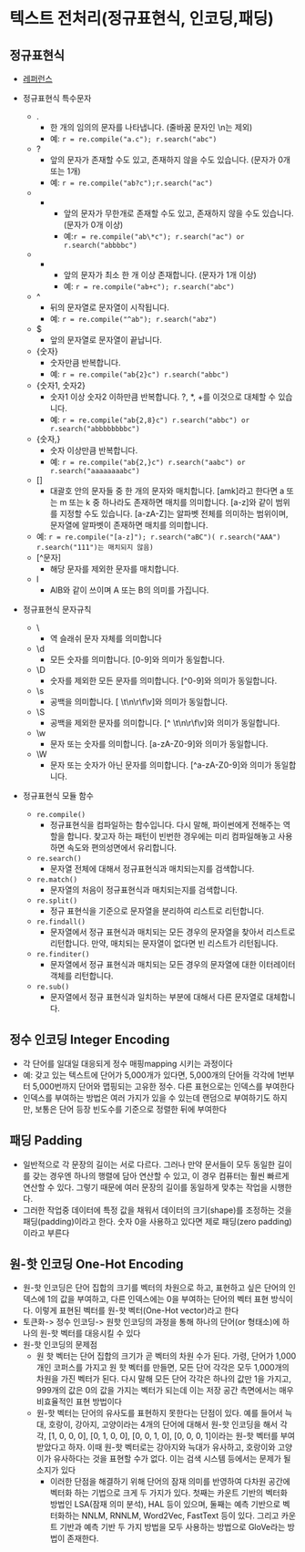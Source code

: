 # 텍스트 전처리(정규표현식, 인코딩,패딩)

## 정규표현식
- [레퍼런스](https://wikidocs.net/21703)
- 정규표현식 특수문자 
	- . 
		- 한 개의 임의의 문자를 나타냅니다. (줄바꿈 문자인 \n는 제외)
		 - 예: ``r = re.compile("a.c"); r.search("abc")``
	- ? 
		- 앞의 문자가 존재할 수도 있고, 존재하지 않을 수도 있습니다. (문자가 0개 또는 1개)
		- 예: ``r = re.compile("ab?c");r.search("ac") ``
	- * 
		- 앞의 문자가 무한개로 존재할 수도 있고, 존재하지 않을 수도 있습니다. (문자가 0개 이상)
		- 예:``r = re.compile("ab\*c"); r.search("ac") or r.search("abbbbc")``
	- + 
		- 앞의 문자가 최소 한 개 이상 존재합니다. (문자가 1개 이상)
		- 예: ``r = re.compile("ab+c"); r.search("abc")``
	- ^ 
		- 뒤의 문자열로 문자열이 시작됩니다.
		- 예:  ``r = re.compile("^ab"); r.search("abz")``
	- $ 
		- 앞의 문자열로 문자열이 끝납니다.
	- {숫자} 
		- 숫자만큼 반복합니다.
		- 예: ``r = re.compile("ab{2}c") r.search("abbc")``
	- {숫자1, 숫자2} 
		- 숫자1 이상 숫자2 이하만큼 반복합니다. ?, \*, +를 이것으로 대체할 수 있습니다.
		- 예:  ``r = re.compile("ab{2,8}c") r.search("abbc") or r.search("abbbbbbbbc")``
	- {숫자,}
		- 숫자 이상만큼 반복합니다.
		- 예:  ``r = re.compile("ab{2,}c") r.search("aabc") or r.search("aaaaaaaabc")``
	- \[] 
		- 대괄호 안의 문자들 중 한 개의 문자와 매치합니다. [amk]라고 한다면 a 또는 m 또는 k 중 하나라도 존재하면 매치를 의미합니다. [a-z]와 같이 범위를 지정할 수도 있습니다. [a-zA-Z]는 알파벳 전체를 의미하는 범위이며, 문자열에 알파벳이 존재하면 매치를 의미합니다.
	- 예: ``r = re.compile("[a-z]"); r.search("aBC")( r.search("AAA") r.search("111")는 매치되지 않음) ``
	- \[^문자] 
		- 해당 문자를 제외한 문자를 매치합니다.
	- l 
		- AlB와 같이 쓰이며 A 또는 B의 의미를 가집니다.
	
- 정규표현식 문자규칙
	- \
		- 역 슬래쉬 문자 자체를 의미합니다
	- \\d
		- 모든 숫자를 의미합니다. [0-9]와 의미가 동일합니다.
	- \\D
		- 숫자를 제외한 모든 문자를 의미합니다. [^0-9]와 의미가 동일합니다.
	- \\s
		- 공백을 의미합니다. \[ \t\n\r\f\v]와 의미가 동일합니다.
	- \\S
		- 공백을 제외한 문자를 의미합니다. \[^ \t\n\r\f\v]와 의미가 동일합니다.
	- \\w
		- 문자 또는 숫자를 의미합니다. \[a-zA-Z0-9]와 의미가 동일합니다.
	- \\W
		- 문자 또는 숫자가 아닌 문자를 의미합니다. \[^a-zA-Z0-9]와 의미가 동일합니다.

- 정규표현식 모듈 함수
	- `re.compile()`
		- 정규표현식을 컴파일하는 함수입니다. 다시 말해, 파이썬에게 전해주는 역할을 합니다. 찾고자 하는 패턴이 빈번한 경우에는 미리 컴파일해놓고 사용하면 속도와 편의성면에서 유리합니다.
	- `re.search()`
		- 문자열 전체에 대해서 정규표현식과 매치되는지를 검색합니다.
	- `re.match()`
		- 문자열의 처음이 정규표현식과 매치되는지를 검색합니다.
	- `re.split()`
		- 정규 표현식을 기준으로 문자열을 분리하여 리스트로 리턴합니다.
	- `re.findall()`
		- 문자열에서 정규 표현식과 매치되는 모든 경우의 문자열을 찾아서 리스트로 리턴합니다. 만약, 매치되는 문자열이 없다면 빈 리스트가 리턴됩니다.
	- `re.finditer()`
		- 문자열에서 정규 표현식과 매치되는 모든 경우의 문자열에 대한 이터레이터 객체를 리턴합니다.
	- `re.sub()`
		- 문자열에서 정규 표현식과 일치하는 부분에 대해서 다른 문자열로 대체합니다.


## 정수 인코딩 Integer Encoding
- 각 단어를 일대일 대응되게 정수 매핑mapping 시키는 과정이다
- 예: 갖고 있는 텍스트에 단어가 5,000개가 있다면, 5,000개의 단어들 각각에 1번부터 5,000번까지 단어와 맵핑되는 고유한 정수. 다른 표현으로는 인덱스를 부여한다
- 인덱스를 부여하는 방법은 여러 가지가 있을 수 있는데 랜덤으로 부여하기도 하지만, 보통은 단어 등장 빈도수를 기준으로 정렬한 뒤에 부여한다


## 패딩 Padding
- 일반적으로 각 문장의 길이는 서로 다르다. 그러나 만약 문서들이 모두 동일한 길이를 갖는 경우엔 하나의 행렬에 담아 연산할 수 있고, 이 경우 컴퓨터는 훨씬 빠르게 연산할 수 있다. 그렇기 때문에 여러 문장의 길이를 동일하게 맞추는 작업을 시행한다.
- 그러한 작업중 데이터에 특정 값을 채워서 데이터의 크기(shape)를 조정하는 것을 패딩(padding)이라고 한다. 숫자 0을 사용하고 있다면 제로 패딩(zero padding)이라고 부른다


## 원-핫 인코딩 One-Hot Encoding
- 원-핫 인코딩은 단어 집합의 크기를 벡터의 차원으로 하고, 표현하고 싶은 단어의 인덱스에 1의 값을 부여하고, 다른 인덱스에는 0을 부여하는 단어의 벡터 표현 방식이다. 이렇게 표현된 벡터를 원-핫 벡터(One-Hot vector)라고 한다	
- 토큰화-> 정수 인코딩-> 원핫 인코딩의 과정을 통해 하나의 단어(or 형태소)에 하나의 원-핫 벡터를 대응시킬 수 있다
- 원-핫 인코딩의 문제점
	- 원 핫 벡터는 단어 집합의 크기가 곧 벡터의 차원 수가 된다. 가령, 단어가 1,000개인 코퍼스를 가지고 원 핫 벡터를 만들면, 모든 단어 각각은 모두 1,000개의 차원을 가진 벡터가 된다. 다시 말해 모든 단어 각각은 하나의 값만 1을 가지고, 999개의 값은 0의 값을 가지는 벡터가 되는데 이는 저장 공간 측면에서는 매우 비효율적인 표현 방법이다
	- 원-핫 벡터는 단어의 유사도를 표현하지 못한다는 단점이 있다. 예를 들어서 늑대, 호랑이, 강아지, 고양이라는 4개의 단어에 대해서 원-핫 인코딩을 해서 각각, [1, 0, 0, 0], [0, 1, 0, 0], [0, 0, 1, 0], [0, 0, 0, 1]이라는 원-핫 벡터를 부여받았다고 하자. 이때 원-핫 벡터로는 강아지와 늑대가 유사하고, 호랑이와 고양이가 유사하다는 것을 표현할 수가 없다. 이는 검색 시스템 등에서는 문제가 될 소지가 있다
		- 이러한 단점을 해결하기 위해 단어의 잠재 의미를 반영하여 다차원 공간에 벡터화 하는 기법으로 크게 두 가지가 있다. 첫째는 카운트 기반의 벡터화 방법인 LSA(잠재 의미 분석), HAL 등이 있으며, 둘째는 예측 기반으로 벡터화하는 NNLM, RNNLM, Word2Vec, FastText 등이 있다. 그리고 카운트 기반과 예측 기반 두 가지 방법을 모두 사용하는 방법으로 GloVe라는 방법이 존재한다.


